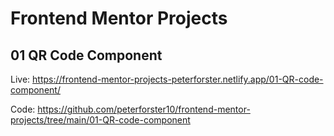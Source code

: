 # Frontend Mentor Projects

## 01 QR Code Component

Live:
https://frontend-mentor-projects-peterforster.netlify.app/01-QR-code-component/

Code:
https://github.com/peterforster10/frontend-mentor-projects/tree/main/01-QR-code-component
